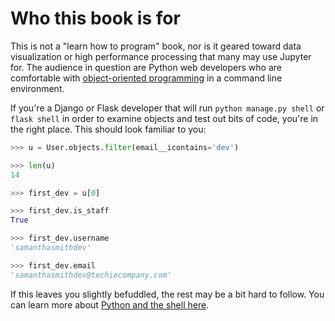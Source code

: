 # Who this book is for

This is not a "learn how to program" book, nor is it geared toward data visualization or high performance processing that many may use Jupyter for. The audience in question are Python web developers who are comfortable with [object-oriented programming](https://en.wikipedia.org/wiki/Object-oriented_programming) in a command line environment.

If you're a Django or Flask developer that will run `python manage.py shell` or `flask shell` in order to examine objects and test out bits of code, you're in the right place. This should look familiar to you:

```python
>>> u = User.objects.filter(email__icontains='dev')

>>> len(u)
14

>>> first_dev = u[0]

>>> first_dev.is_staff
True

>>> first_dev.username
'samanthasmithdev'

>>> first_dev.email
'samanthasmithdev@techiecompany.com'
```


If this leaves you slightly befuddled, the rest may be a bit hard to follow. You can learn more about [Python and the shell here](https://www.python.org/about/gettingstarted/).
